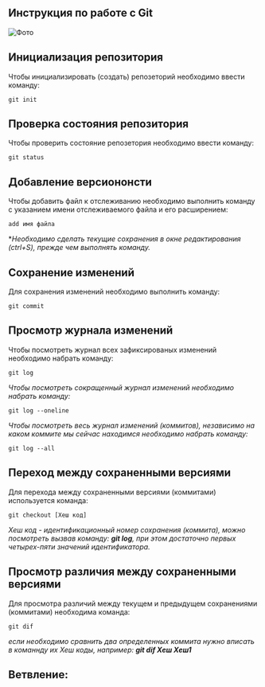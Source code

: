 ## **Инструкция по работе с Git**

![Фото](photo.jpg)

## Инициализация репозитория

Чтобы инициализировать (создать) репозеторий необходимо ввести команду:

    git init    

   ##  Проверка состояния репозитория

Чтобы проверить состояние репозетория необходимо ввести команду:

    git status

 ## Добавление версиононсти
 
 Чтобы добавить файл к отслеживанию необходимо выполнить команду с указанием имени отслеживаемого файла и его расширением:

    add имя файла

**Необходимо сделать текущие сохранения в окне редактирования (ctrl+S), прежде чем выполнять команду.*

##  Сохранение изменений 

Для сохранения изменений необходимо выполнить команду:

    git commit

## Просмотр журнала изменений

Чтобы посмотреть журнал всех зафиксированых изменений необходимо набрать команду:

    git log

  *Чтобы посмотреть сокращенный журнал изменений необходимо набрать команду:*

    git log --oneline


*Чтобы посмотреть весь журнал изменений (коммитов), независимо на каком коммите мы сейчас находимся необходимо набрать команду:*

    git log --all

## Переход между сохраненными версиями

Для перехода между сохраненными версиями (коммитами) используется команда:

    git checkout [Хеш код]

  *Хеш код - идентификационный номер сохранения (коммита), можно посмотреть вызвав команду: __git log__, при этом достаточно первых четырех-пяти значений идентификатора.*


## Просмотр различия между сохраненными версиями

Для просмотра различий между текущем и предыдущем сохранениями (коммитами) необходима команда:

    git dif 


*если необходимо сравнить два определенных коммита нужно вписать в команнду их Хеш коды, например: __git dif  Хеш Хеш1__*


## Ветвление:

